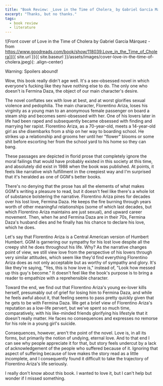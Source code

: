 ```yaml
---
title: "Book Review: _Love in the Time of Cholera_ by Gabriel García Márquez"
excerpt: "Thanks, but no thanks."
tags:
  - book review
  - literature
---
```


![Front cover of Love in the Time of Cholera by Gabriel García Márquez - from https://www.goodreads.com/book/show/118039.Love_in_the_Time_of_Cholera]({{ site.url }}{{ site.baseurl }}/assets/images/cover-love-in-the-time-of-cholera.jpeg){: .align-center}

Warning: Spoilers abound!

Wow, this book really didn't age well. It's a sex-obsessed novel in which everyone's fucking like they have nothing else to do. The only one who doesn't is Fermina Daza, the object of our main character's desire.

The novel conflates sex with love at best, and at worst glorifies sexual violence and pedophilia. The main character, Florentino Ariza, loses his virginity as a young man to an anonymous female passenger on board a steam ship and becomes semi-obsessed with her. One of his lovers later in life had been raped and subsequently became obsessed with finding and marrying her rapist. Florentino Ariza, as a 70-year-old, meets a 14-year-old girl as she disembarks from a ship on her way to boarding school. He strikes up a relationship and grooms her until her "flower" blooms or some shit before escorting her from the school yard to his home so they can bang.

These passages are depicted in florid prose that completely ignore the moral failings that would have probably existed in this society at this time, and absolutely did exist in 1988 when the book was published. At points, it feels like narrative wish fulfillment in the creepiest way and I'm surprised that it's heralded as one of GGM's better books.

There's no denying that the prose has all the elements of what makes GGM's writing a pleasure to read, but it doesn't feel like there's a whole lot of substance bolstering the narrative. Florentino Ariza pines for decades over his lost love, Fermina Daza. He keeps the fire burning through years worth of other meaningful relationships (some of which last decades, but which Florentino Ariza maintains are just sexual), and upward career movement. Then, when he and Fermina Daza are in their 70s, Fermina Daza's husband dies and he finally has his chance to declare his love, which he does.

Let's say that Florentino Ariza is a Central American version of Humbert Humbert. GGM is garnering our sympathy for his lost love despite all the creepy shit he does throughout his life. Why? As the narrative changes point of view, we still view love from the perspective of his lovers through very similar attitudes, which seem like they'd find everything Florentino Ariza does as not only acceptable but as worthy of sympathy and glory. It's like they're saying, "Yes, this is how love is," instead of, "Look how messed up this guy's become." It doesn't feel like the book's purpose is to bring a reader to empathize with a reprehensible character.

Toward the end, we find out that Florentino Ariza's young ex-lover kills herself, presumably out of grief for losing him to Fermina Daza, and while he feels awful about it, that feeling seems to pass pretty quickly given that he gets to be with Fermina Daza. We get a brief view of Florentino Ariza's reputation as a low-life pervert, but we've spent so much time, comparatively, with his like-minded friends glorifying his lifestyle that it doesn't really matter. He faces no consequences and expresses no remorse for his role in a young girl's suicide.

Consequences, however, aren't the point of the novel. Love is, in all its forms, but primarily the notion of undying, eternal love. And to that end I can see why people appreciate it for that, but story feels undercut by a lack of acknowledgement of the people who suffered because of it. Ignoring that aspect of suffering because of love makes the story read as a little incomplete, and I consequently found it difficult to take the trajectory of Florentino Ariza's life seriously.

I really don't know about this book. I wanted to love it, but I can't help but wonder if I missed something.